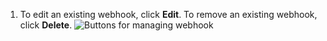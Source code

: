 1. To edit an existing webhook, click **Edit**. To remove an existing webhook, click **Delete**.
   ![Buttons for managing webhook](/assets/images/help/sponsors/webhook-edit-delete-button.png)
